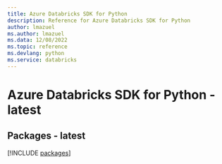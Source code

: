 ```yaml
---
title: Azure Databricks SDK for Python
description: Reference for Azure Databricks SDK for Python
author: lmazuel
ms.author: lmazuel
ms.data: 12/08/2022
ms.topic: reference
ms.devlang: python
ms.service: databricks
---
```

# Azure Databricks SDK for Python - latest
## Packages - latest
[!INCLUDE [packages](databricks-index.md)]